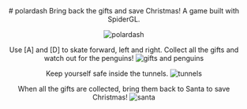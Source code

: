 <center>
# polardash
Bring back the gifts and save Christmas! A game built with SpiderGL.

![polardash](https://raw.githubusercontent.com/thuynganvu/polardash/master/helper/screen.png)

Use [A] and [D] to skate forward, left and right. Collect all the gifts and watch out for the penguins!
![gifts and penguins](https://raw.githubusercontent.com/thuynganvu/polardash/master/helper/gift_penguin.png)

Keep yourself safe inside the tunnels.
![tunnels](https://raw.githubusercontent.com/thuynganvu/polardash/master/helper/tunnel.png)

When all the gifts are collected, bring them back to Santa to save Christmas!
![santa](https://raw.githubusercontent.com/thuynganvu/polardash/master/helper/santa.png)
</center>
